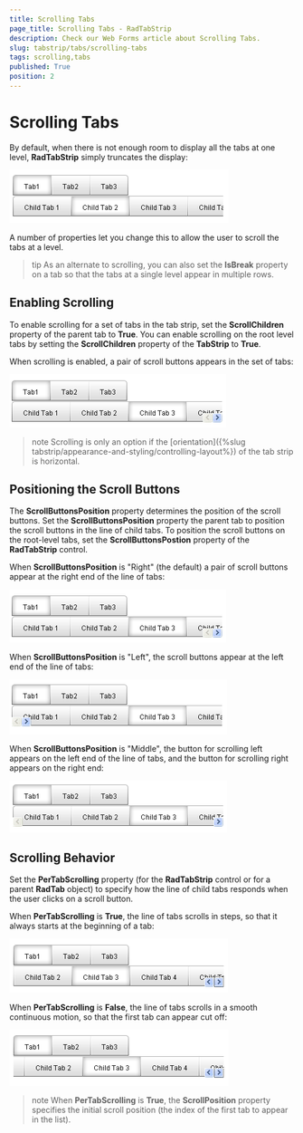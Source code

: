```yaml
---
title: Scrolling Tabs
page_title: Scrolling Tabs - RadTabStrip
description: Check our Web Forms article about Scrolling Tabs.
slug: tabstrip/tabs/scrolling-tabs
tags: scrolling,tabs
published: True
position: 2
---
```


# Scrolling Tabs



By default, when there is not enough room to display all the tabs at one level, **RadTabStrip** simply truncates the display:

![Truncated tabs](images/tabstrip_tabstruncated.png)

A number of properties let you change this to allow the user to scroll the tabs at a level.

>tip As an alternate to scrolling, you can also set the **IsBreak** property on a tab so that the tabs at a single level appear in multiple rows.
>


## Enabling Scrolling

To enable scrolling for a set of tabs in the tab strip, set the **ScrollChildren** property of the parent tab to **True**. You can enable scrolling on the root level tabs by setting the **ScrollChildren** property of the **TabStrip** to **True**.

When scrolling is enabled, a pair of scroll buttons appears in the set of tabs:

![Tabs with scroll buttons](images/tabstrip_tabswithscrollbuttons.png)

>note Scrolling is only an option if the [orientation]({%slug tabstrip/appearance-and-styling/controlling-layout%}) of the tab strip is horizontal.
>


## Positioning the Scroll Buttons

The **ScrollButtonsPosition** property determines the position of the scroll buttons. Set the **ScrollButtonsPosition** property the parent tab to position the scroll buttons in the line of child tabs. To position the scroll buttons on the root-level tabs, set the **ScrollButtonsPostion** property of the **RadTabStrip** control.

When **ScrollButtonsPosition** is "Right" (the default) a pair of scroll buttons appear at the right end of the line of tabs:

![Tabs with scroll buttons](images/tabstrip_tabswithscrollbuttons.png)

When **ScrollButtonsPosition** is "Left", the scroll buttons appear at the left end of the line of tabs:

![Scroll buttons left](images/tabstrip_scrollbuttonsleft.png)

When **ScrollButtonsPosition** is "Middle", the button for scrolling left appears on the left end of the line of tabs, and the button for scrolling right appears on the right end:

![Scroll buttons middle](images/tabstrip_scrollbuttonsmiddle.png)

## Scrolling Behavior

Set the **PerTabScrolling** property (for the **RadTabStrip** control or for a parent **RadTab** object) to specify how the line of child tabs responds when the user clicks on a scroll button.

When **PerTabScrolling** is **True**, the line of tabs scrolls in steps, so that it always starts at the beginning of a tab:

![Per items scrolling](images/tabstrip_peritemscrolling.png)

When **PerTabScrolling** is **False**, the line of tabs scrolls in a smooth continuous motion, so that the first tab can appear cut off:

![Continuous scrolling](images/tabstrip_continuousscrolling.png)

>note When **PerTabScrolling** is **True**, the **ScrollPosition** property specifies the initial scroll position (the index of the first tab to appear in the list).
>

